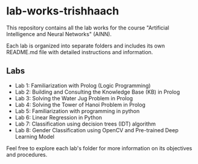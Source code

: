 # lab-works-trishhaach

This repository contains all the lab works for the course "Artificial Intelligence and Neural Networks" (AINN).

Each lab is organized into separate folders and includes its own README.md file with detailed instructions and information.

## Labs

- Lab 1: Familiarization with Prolog (Logic Programming)
- Lab 2: Building and Consulting the Knowledge Base (KB) in Prolog
- Lab 3: Solving the Water Jug Problem in Prolog
- Lab 4: Solving the Tower of Hanoi Problem in Prolog
- Lab 5: Familiarization with programming in python
- Lab 6: Linear Regression in Python
- Lab 7: Classification using decision trees (IDT) algorithm
- Lab 8: Gender Classification using OpenCV and Pre-trained Deep Learning Model

Feel free to explore each lab's folder for more information on its objectives and procedures.



